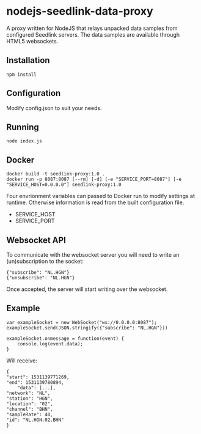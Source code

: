 # nodejs-seedlink-data-proxy
A proxy written for NodeJS that relays unpacked data samples from configured Seedlink servers. The data samples are available through HTML5 websockets.

## Installation

    npm install

## Configuration
Modify config.json to suit your needs.

## Running

    node index.js

## Docker

    docker build -t seedlink-proxy:1.0 .
    docker run -p 8087:8087 [--rm] [-d] [-e "SERVICE_PORT=8087"] [-e "SERVICE_HOST=0.0.0.0"] seedlink-proxy:1.0

Four envrionment variables can passed to Docker run to modify settings at runtime. Otherwise information is read from the built configuration file.

  * SERVICE\_HOST
  * SERVICE\_PORT

## Websocket API
To communicate with the websocket server you will need to write an (un)subscription to the socket:

    {"subscribe": "NL.HGN"}
    {"unsubscribe": "NL.HGN"}

Once accepted, the server will start writing over the websocket.

## Example

    var exampleSocket = new WebSocket("ws://0.0.0.0:8087");
    exampleSocket.send(JSON.stringify({"subscribe": "NL.HGN"}))

    exampleSocket.onmessage = function(event) {
        console.log(event.data);
    }

Will receive:

    {
	"start": 1531139771269,
	"end": 1531139780894,
        "data": [...],
	"network": "NL",
	"station": "HGN",
	"location": "02",
	"channel": "BHN",
	"sampleRate": 40,
	"id": "NL.HGN.02.BHN"
    }
